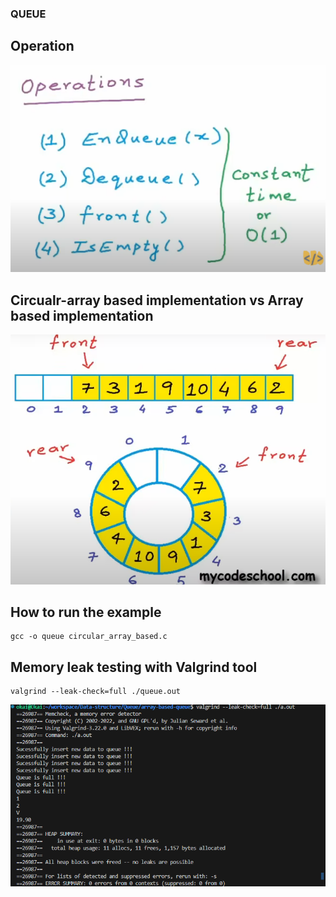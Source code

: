 ### QUEUE

## Operation
![alt text](image.png)

## Circualr-array based implementation vs Array based implementation
![alt text](image-1.png)

## How to run the example
    gcc -o queue circular_array_based.c

## Memory leak testing with Valgrind tool
    valgrind --leak-check=full ./queue.out

![alt text](image-2.png)
